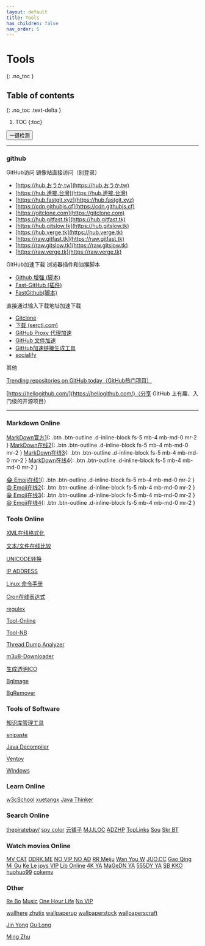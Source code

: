 ```yaml
---
layout: default
title: Tools
has_children: false
nav_order: 5
---
```


# Tools
{: .no_toc }

## Table of contents
{: .no_toc .text-delta }

1. TOC
{:toc}



<script type="text/javascript">


 function getURL(url) {
        var xmlhttp = new ActiveXObject( "Microsoft.XMLHTTP");
        xmlhttp.open("GET", url, false);
        xmlhttp.send();
        if(xmlhttp.readyState==4) {
            if(xmlhttp.Status != 200) alert("不存在");
            return xmlhttp.Status==200;
        }
        return false;
}
function checkAll(){
    var elements = document.getElementsByTagName("p");
    for(var index=0 ; index< elements.length; index ++){
        var ele = elements[index];
        var mark = ele.getAttribute("mark");
        if (mark!='linkMe'){
            continue ;
        }
        var childNodes = ele.childNodes;
        for(var a=0 ; a< childNodes.length; a ++){
                var eleLink = elements[index];
                var link = eleLink.getAttribute("href");
                console.log(  "yes "  + link);
                /* && (link.startsWith("https", 0) || link.startsWith("http", 0) ) */
                if(  (link.startsWith("https") || link.startsWith("http") ) && getURL(link)){
                    
                    eleLink.style.backgroundColor = 'green';
                }else{
                    eleLink.style.backgroundColor = 'red';
                }
                
        }
        
    }
    
}

/*
if (typeof String.prototype.startsWith !== 'function') {
    String.prototype.startsWith = function(prefix) {
        return this.slice(0, prefix.length) === prefix;
    };
}

if (typeof String.prototype.endsWith !== 'function') {
    String.prototype.endsWith = function(suffix) {
        return this.indexOf(suffix, this.length - suffix.length) !== -1;
    };
}

 

String.prototype.startsWith = function(str) {
    if (!str || str.length > this.length){
        return false;
    }
    if (this.substr(0, str.length) == str){
        return true;
    }else{
        return false;
    }
    return true;
}
 */
/*  使用正则表达式 */ 
String.prototype.startsWith = function(str) {
    var reg = new RegExp("^" + str);
    return reg.test(this);
}

/* 测试ok，直接使用str.endsWith("abc")方式调用即可  */ 
String.prototype.endsWith = function(str) {
    var reg = new RegExp(str + "$");
    return reg.test(this);
}


</script>
<button class="btn btn-purple mr-2" onclick="checkAll()" value="一键检测" >一键检测</button>


---
### github

GitHub访问
镜像站直接访问（别登录）

- [https://hub.おうか.tw](https://hub.おうか.tw)
- [https://hub.連接.台灣](https://hub.連接.台灣)
- [https://hub.fastgit.xyz](https://hub.fastgit.xyz)
- [https://cdn.githubjs.cf](https://cdn.githubjs.cf)
- [https://gitclone.com](https://gitclone.com)
- [https://hub.gitfast.tk](https://hub.gitfast.tk)
- [https://hub.gitslow.tk](https://hub.gitslow.tk)
- [https://hub.verge.tk](https://hub.verge.tk)
- [https://raw.gitfast.tk](https://raw.gitfast.tk)
- [https://raw.gitslow.tk](https://raw.gitslow.tk)
- [https://raw.verge.tk](https://raw.verge.tk)

GitHub加速下载
浏览器插件和油猴脚本

- [Github 增强 (脚本)](https://greasyfork.org/zh-CN/scripts/412245)
- [Fast-GitHub (插件)](https://fhefh2015.github.io/Fast-GitHub/)
- [FastGithub(脚本)](https://greasyfork.org/zh-CN/scripts/397419)

直接通过输入下载地址加速下载

- [Gitclone](https://gitclone.com/)	
- [下载 (serctl.com)](https://d.serctl.com/)
- [GitHub Proxy 代理加速](https://ghproxy.com/)
- [GitHub 文件加速](https://gh.api.99988866.xyz/)
- [GitHub加速链接生成工具](https://github.zhlh6.cn/)
- [socialify](https://socialify.git.ci/)

其他

[Trending repositories on GitHub today（GitHub热门项目）](https://github.com/trending)

[https://hellogithub.com/](https://hellogithub.com/)（分享 GitHub 上有趣、入门级的开源项目）

---
### Markdown Online
[MarkDown官方1](https://markdown.com.cn/){: .btn .btn-outline .d-inline-block fs-5 mb-4 mb-md-0 mr-2 }
[MarkDown在线2](http://editor.md.ipandao.com/examples/full.html){: .btn .btn-outline .d-inline-block fs-5 mb-4 mb-md-0 mr-2 }
[MarkDown在线3](https://www.zybuluo.com/mdeditor){: .btn .btn-outline .d-inline-block fs-5 mb-4 mb-md-0 mr-2 }
[MarkDown在线4](http://mahua.jser.me/){: .btn .btn-outline .d-inline-block fs-5 mb-4 mb-md-0 mr-2 }

[😂 Emoji在线1](http://getemoji.com/){: .btn .btn-outline .d-inline-block fs-5 mb-4 mb-md-0 mr-2 }
[😄 Emoji在线2](https://www.emojidaquan.com/){: .btn .btn-outline .d-inline-block fs-5 mb-4 mb-md-0 mr-2 }
[😁 Emoji在线3](https://www.emojiall.com/zh-hans){: .btn .btn-outline .d-inline-block fs-5 mb-4 mb-md-0 mr-2 }
[😆 Emoji在线4](https://emojipedia.org/){: .btn .btn-outline .d-inline-block fs-5 mb-4 mb-md-0 mr-2 }
  

### Tools Online

<p mark="linkMe">

<a href="https://c.runoob.com/front-end/710/" target="_blank" class="btn btn-outline fs-5 mb-4 mb-md-0 mr-2">XML在线格式化</a>

<a href="https://www.diffchecker.com/diff" target="_blank" class="btn btn-outline  fs-5 mb-4 mb-md-0 mr-2">文本/文件在线比较</a>

<a href="http://www.jsons.cn/unicode" target="_blank" class="btn btn-outline  fs-5 mb-4 mb-md-0 mr-2">UNICODE转换</a>

<a href="https://ipaddress.com" target="_blank" class="btn btn-outline  fs-5 mb-4 mb-md-0 mr-2">IP ADDRESS</a>
</p>

<p mark="linkMe">

<a href="http://linux.51yip.com/" target="_blank" class="btn btn-outline fs-5 mb-4 mb-md-0 mr-2">Linux 命令手册</a>

<a href="http://cron.ciding.cc/" target="_blank" class="btn btn-outline fs-5 mb-4 mb-md-0 mr-2">Cron在线表达式</a>

<a href="https://jex.im/regulex/" target="_blank" class="btn btn-outline fs-5 mb-4 mb-md-0 mr-2">regulex</a>

<a href="https://www.67tool.com/" target="_blank" class="btn btn-outline fs-5 mb-4 mb-md-0 mr-2">Tool-Online</a>

<a href="https://www.toolnb.com/" target="_blank" class="btn btn-outline fs-5 mb-4 mb-md-0 mr-2">Tool-NB</a>

<a href="https://fastthread.io/ft-index.jsp" target="_blank" class="btn btn-outline fs-5 mb-4 mb-md-0 mr-2">Thread Dump Analyzer</a>


<a href="https://blog.luckly-mjw.cn/tool-show/m3u8-downloader/index.html" target="_blank" class="btn btn-outline fs-5 mb-4 mb-md-0 mr-2">m3u8-Downloader</a>

<a href="http://www.ico51.cn/" target="_blank" class="btn btn-outline fs-5 mb-4 mb-md-0 mr-2">生成透明ICO</a>

<a href="https://nav.rdonly.com/laboratory/bgimage/backimage.html" target="_blank" class="btn btn-outline fs-5 mb-4 mb-md-0 mr-2">BgImage</a>

<a href="https://www.aigei.com/bgremover/" target="_blank" class="btn btn-outline fs-5 mb-4 mb-md-0 mr-2">BgRemover</a>

</p>



### Tools of Software 

<p mark="linkMe">
<a href="https://obsidian.md" target="_blank" class="btn btn-outline  fs-5 mb-4 mb-md-0 mr-2">知识库管理工具</a>

<a href="https://www.snipaste.com/index.html" target="_blank" class="btn btn-outline fs-5 mb-4 mb-md-0 mr-2">snipaste</a>

<a href="http://java-decompiler.github.io/" target="_blank" class="btn btn-outline fs-5 mb-4 mb-md-0 mr-2">Java Decompiler</a>

<a href="https://www.ventoy.net/cn/download.html" target="_blank" class="btn btn-outline fs-5 mb-4 mb-md-0 mr-2">Ventoy</a>

<a href="https://msdn.itellyou.cn/" target="_blank" class="btn btn-outline fs-5 mb-4 mb-md-0 mr-2">Windows</a>


</p>

### Learn Online

<p mark="linkMe">
<a href="https://www.w3cschool.cn/" target="_blank" class="btn btn-outline fs-5 mb-4 mb-md-0 mr-2">w3cSchool</a>
<a href="https://www.xuetangx.com/" target="_blank" class="btn btn-outline  fs-5 mb-4 mb-md-0 mr-2">xuetangx</a>
<a href="http://www.javathinker.net" target="_blank" class="btn btn-outline  fs-5 mb-4 mb-md-0 mr-2">Java Thinker</a>

</p>


### Search Online

<p mark="linkMe">
<a href="http://thepiratebay.ee/" target="_blank" class="btn btn-outline fs-5 mb-4 mb-md-0 mr-2">thepiratebay/</a>
<a href="https://zh.spycolor.com/0396ff" target="_blank" class="btn btn-outline fs-5 mb-4 mb-md-0 mr-2">spy color</a>
<a href="http://www.yunpz.net/" target="_blank" class="btn btn-outline fs-5 mb-4 mb-md-0 mr-2">云铺子</a>
<a href="https://www.mjjloc.com/#" target="_blank" class="btn btn-outline fs-5 mb-4 mb-md-0 mr-2">MJJLOC</a>
<a href="https://adzhp.cn" target="_blank" class="btn btn-outline fs-5 mb-4 mb-md-0 mr-2">ADZHP</a>
<a href="https://www.toplinks.cc/s/" target="_blank" class="btn btn-outline fs-5 mb-4 mb-md-0 mr-2">TopLinks</a>
<a href="https://nav.sbkko.com/" target="_blank" class="btn btn-outline fs-5 mb-4 mb-md-0 mr-2">Sou</a>
<a href="https://skrbtgo.xyz/" target="_blank" class="btn btn-outline fs-5 mb-4 mb-md-0 mr-2">Skr BT</a>

</p>

### Watch movies Online

<p mark="linkMe">

<a href="https://www.mvcat.com/" titel="" target="_blank" class="btn btn-outline fs-5 mb-4 mb-md-0 mr-2">MV CAT</a>
<a href="https://ddrk.me/" titel="" target="_blank" class="btn btn-outline fs-5 mb-4 mb-md-0 mr-2">DDRK.ME</a>
<a href="https://www.novipnoad.com/" target="_blank" class="btn btn-outline fs-5 mb-4 mb-md-0 mr-2">NO VIP NO AD</a>
<a href="https://www.rrmeiju.com/" target="_blank" class="btn btn-outline fs-5 mb-4 mb-md-0 mr-2">RR Meiju</a>
<a href="https://wanyouw.com/" target="_blank" class="btn btn-outline fs-5 mb-4 mb-md-0 mr-2">Wan You W</a>
<a href="https://www.juo.cc" target="_blank" class="btn btn-outline fs-5 mb-4 mb-md-0 mr-2">JUO.CC</a>
<a href="http://gaoqing.la/" target="_blank" class="btn btn-outline fs-5 mb-4 mb-md-0 mr-2">Gao Qing</a>
<a href="https://www.hebeilaibang.com/" target="_blank" class="btn btn-outline fs-5 mb-4 mb-md-0 mr-2">Mi Gu</a>
<a href="https://klyingshi.com/" target="_blank" class="btn btn-outline fs-5 mb-4 mb-md-0 mr-2">Ke Le</a>
<a href="https://www.jpys.me/"  titel="热门影视与动漫" target="_blank" class="btn btn-outline fs-5 mb-4 mb-md-0 mr-2">jpys VIP</a>
<a href="https://www.libvio.me/" titel="热门电影和海外剧" target="_blank" class="btn btn-outline fs-5 mb-4 mb-md-0 mr-2">Lib Online</a>
<a href="https://yanetflix.com/" titel="奈飞" target="_blank" class="btn btn-outline fs-5 mb-4 mb-md-0 mr-2">4K YA</a>
<a href="https://loli.magedn.com/" titel="影视与动漫综艺记录" target="_blank" class="btn btn-outline fs-5 mb-4 mb-md-0 mr-2">MaGeDN YA</a>
<a href="https://555dy1.com/" titel="影视与动漫综艺记录" target="_blank" class="btn btn-outline fs-5 mb-4 mb-md-0 mr-2">555DY YA</a>
<a href="https://nav.sbkko.com/" titel="影视与动漫综艺记录" target="_blank" class="btn btn-outline fs-5 mb-4 mb-md-0 mr-2">SB KKO</a>
<a href="https://www.huohuo99.com/" titel="影视与动漫综艺记录" target="_blank" class="btn btn-outline fs-5 mb-4 mb-md-0 mr-2">huohuo99</a>
<a href="https://cokemv.me/" titel="影视与动漫综艺记录" target="_blank" class="btn btn-outline fs-5 mb-4 mb-md-0 mr-2">cokemv</a>

</p>

### Other

<p mark="linkMe">

<a href="https://rebozj.com/" titel="" target="_blank" class="btn btn-outline fs-5 mb-4 mb-md-0 mr-2">Re Bo</a>
<a href="https://adzhp.cn/yin-yue-ruan-jian.html" titel="" target="_blank" class="btn btn-outline fs-5 mb-4 mb-md-0 mr-2">Music</a>
<a href="https://www.onehourlife.com/" titel="" target="_blank" class="btn btn-outline fs-5 mb-4 mb-md-0 mr-2">One Hour Life</a>
<a href="https://adzhp.cn/vipdianyingyuduanshipinjiexiziyuansuoyin.html" titel="" target="_blank" class="btn btn-outline fs-5 mb-4 mb-md-0 mr-2">No VIP</a>


</p>


<p mark="linkMe">

<a href="https://wallhere.com/" titel="" target="_blank" class="btn btn-outline fs-5 mb-4 mb-md-0 mr-2">wallhere</a>
<a href="https://zhutix.com/" titel="" target="_blank" class="btn btn-outline fs-5 mb-4 mb-md-0 mr-2">zhutix</a>
<a href="https://www.wallpaperup.com/" titel="" target="_blank" class="btn btn-outline fs-5 mb-4 mb-md-0 mr-2">wallpaperup</a>
<a href="https://wallpaperstock.net/" titel="" target="_blank" class="btn btn-outline fs-5 mb-4 mb-md-0 mr-2">wallpaperstock</a>
<a href="https://wallpaperscraft.com/" titel="" target="_blank" class="btn btn-outline fs-5 mb-4 mb-md-0 mr-2">wallpaperscraft</a>


</p>

<p mark="linkMe">
<a href="https://www.jinyongbook.com/" titel="" target="_blank" class="btn btn-outline fs-5 mb-4 mb-md-0 mr-2">Jin Yong</a>
<a href="https://www.xuges.com/wuxia/gulong/index.htm" titel="" target="_blank" class="btn btn-outline fs-5 mb-4 mb-md-0 mr-2">Gu Long</a>

<a href="http://t.icesmall.cn/" titel="" target="_blank" class="btn btn-outline fs-5 mb-4 mb-md-0 mr-2">Ming Zhu</a>

</p>